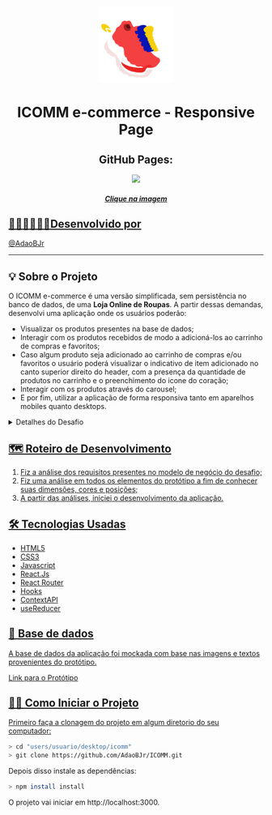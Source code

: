 <p align="center"><img width='150px' src='https://github.com/AdaoBJr/GoShoesRedux/blob/main/src/files/images/shoes-animation.gif' />
<h1 align="center"> ICOMM e-commerce - Responsive Page </h1>
<h2 align="center">GitHub Pages:</h2>
 
 <div align="center">
   <a href="http://adaobjr.github.io/ICOMM/" target="_blank">
    <img width='100px' src='https://image.flaticon.com/icons/png/512/5222/5222347.png' target="_blank" />
 </div>
 
<h5 align="center">Clique na imagem</h5>

## 🧑🏻‍💻👩🏾‍💻Desenvolvido por

@[AdaoBJr](https://github.com/AdaoBJr)
<br>


---
## 💡 Sobre o Projeto

O ICOMM e-commerce é uma versão simplificada, sem persistência no banco de dados, de uma **Loja Online de Roupas**.
A partir dessas demandas, desenvolvi uma aplicação onde os usuários poderão:
  - Visualizar os produtos presentes na base de dados;
  - Interagir com os produtos recebidos de modo a adicioná-los ao carrinho de compras e favoritos;
  - Caso algum produto seja adicionado ao carrinho de compras e/ou favoritos o usuário poderá visualizar o indicativo de item adicionado no canto superior direito do header, com a presença da quantidade de produtos no carrinho e o preenchimento do icone do coração;
  - Interagir com os produtos através do carousel;
  - E por fim, utilizar a aplicação de forma responsiva tanto em aparelhos mobiles quanto desktops.

<details>
  <summary>Detalhes do Desafio</summary>
  
  # ICOMM Group

  ## O Teste
  
  - Utilize React;
  - Monte a estrutura de dados mock;
  - Utilize alguma lib de slider ou carousel;
  - Faça responsivo;

  Diferencial, não obrigatório
  - Crie um controle de estado para o carrinho com context api do React;
  - Faça deploy do app em algum serviço de cloud como netlify, vercel ou github-pages;
  
  <div align="left">
   <a href="https://www.figma.com/file/wkI0KBTW5lcpk3WUoyBJWu/Teste-Frontend?node-id=0%3A1" target="_blank">
     <p>Protótipo </p>
 </div>
</details>

## 🗺 Roteiro de Desenvolvimento

1. Fiz a análise dos requisitos presentes no modelo de negócio do desafio;
2. Fiz uma análise em todos os elementos do protótipo a fim de conhecer suas dimensões, cores e posições; 
3. A partir das análises, iniciei o desenvolvimento da aplicação.

## 🛠 Tecnologias Usadas
- HTML5
- CSS3
- Javascript
- React.Js
- React Router
- Hooks
- ContextAPI
- useReducer

## 🎲 Base de dados

A base de dados da aplicação foi mockada com base nas imagens e textos provenientes do protótipo.
  <div align="left">
   <a href="https://www.figma.com/file/wkI0KBTW5lcpk3WUoyBJWu/Teste-Frontend?node-id=0%3A1" target="_blank">
     <p> Link para o Protótipo </p>
 </div>


## 🧙‍♂️ Como Iniciar o Projeto

Primeiro faça a clonagem do projeto em algum diretorio do seu computador:
```bash
> cd "users/usuario/desktop/icomm"
> git clone https://github.com/AdaoBJr/ICOMM.git
```
Depois disso instale as dependências:
```bash
> npm install install
```
O projeto vai iniciar em http://localhost:3000.
